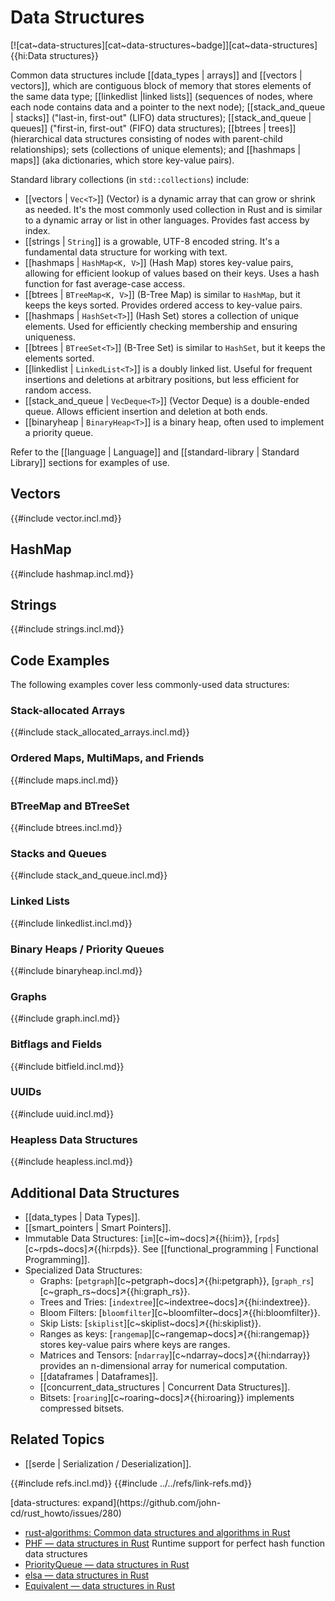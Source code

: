 # Data Structures

[![cat~data-structures][cat~data-structures~badge]][cat~data-structures]{{hi:Data structures}}

Common data structures include [[data_types | arrays]] and [[vectors | vectors]], which are contiguous block of memory that stores elements of the same data type; [[linkedlist |linked lists]] (sequences of nodes, where each node contains data and a pointer to the next node); [[stack_and_queue | stacks]] ("last-in, first-out" (LIFO) data structures); [[stack_and_queue | queues]] ("first-in, first-out" (FIFO) data structures); [[btrees | trees]] (hierarchical data structures consisting of nodes with parent-child relationships); sets (collections of unique elements); and [[hashmaps | maps]] (aka dictionaries, which store key-value pairs).

Standard library collections (in `std::collections`) include:

- [[vectors | `Vec<T>`]] (Vector) is a dynamic array that can grow or shrink as needed. It's the most commonly used collection in Rust and is similar to a dynamic array or list in other languages. Provides fast access by index.
- [[strings | `String`]] is a growable, UTF-8 encoded string. It's a fundamental data structure for working with text.
- [[hashmaps | `HashMap<K, V>`]] (Hash Map) stores key-value pairs, allowing for efficient lookup of values based on their keys. Uses a hash function for fast average-case access.
- [[btrees | `BTreeMap<K, V>`]] (B-Tree Map) is similar to `HashMap`, but it keeps the keys sorted. Provides ordered access to key-value pairs.
- [[hashmaps | `HashSet<T>`]] (Hash Set) stores a collection of unique elements. Used for efficiently checking membership and ensuring uniqueness.
- [[btrees | `BTreeSet<T>`]] (B-Tree Set) is similar to `HashSet`, but it keeps the elements sorted.
- [[linkedlist | `LinkedList<T>`]] is a doubly linked list. Useful for frequent insertions and deletions at arbitrary positions, but less efficient for random access.
- [[stack_and_queue | `VecDeque<T>`]] (Vector Deque) is a double-ended queue. Allows efficient insertion and deletion at both ends.
- [[binaryheap | `BinaryHeap<T>`]] is a binary heap, often used to implement a priority queue.

Refer to the [[language | Language]] and [[standard-library | Standard Library]] sections for examples of use.

## Vectors

{{#include vector.incl.md}}

## HashMap

{{#include hashmap.incl.md}}

## Strings

{{#include strings.incl.md}}

## Code Examples

The following examples cover less commonly-used data structures:

### Stack-allocated Arrays

{{#include stack_allocated_arrays.incl.md}}

### Ordered Maps, MultiMaps, and Friends

{{#include maps.incl.md}}

### BTreeMap and BTreeSet

{{#include btrees.incl.md}}

### Stacks and Queues

{{#include stack_and_queue.incl.md}}

### Linked Lists

{{#include linkedlist.incl.md}}

### Binary Heaps / Priority Queues

{{#include binaryheap.incl.md}}

### Graphs

{{#include graph.incl.md}}

### Bitflags and Fields

{{#include bitfield.incl.md}}

### UUIDs

{{#include uuid.incl.md}}

### Heapless Data Structures

{{#include heapless.incl.md}}

## Additional Data Structures

- [[data_types | Data Types]].
- [[smart_pointers | Smart Pointers]].
- Immutable Data Structures: [`im`][c~im~docs]↗{{hi:im}}, [`rpds`][c~rpds~docs]↗{{hi:rpds}}. See [[functional_programming | Functional Programming]].
- Specialized Data Structures:
  - Graphs: [`petgraph`][c~petgraph~docs]↗{{hi:petgraph}}, [`graph_rs`][c~graph_rs~docs]↗{{hi:graph_rs}}.
  - Trees and Tries: [`indextree`][c~indextree~docs]↗{{hi:indextree}}.
  - Bloom Filters: [`bloomfilter`][c~bloomfilter~docs]↗{{hi:bloomfilter}}.
  - Skip Lists: [`skiplist`][c~skiplist~docs]↗{{hi:skiplist}}.
  - Ranges as keys: [`rangemap`][c~rangemap~docs]↗{{hi:rangemap}} stores key-value pairs where keys are ranges.
  - Matrices and Tensors: [`ndarray`][c~ndarray~docs]↗{{hi:ndarray}} provides an n-dimensional array for numerical computation.
  - [[dataframes | Dataframes]].
  - [[concurrent_data_structures | Concurrent Data Structures]].
  - Bitsets: [`roaring`][c~roaring~docs]↗{{hi:roaring}} implements compressed bitsets.

## Related Topics

- [[serde | Serialization / Deserialization]].

{{#include refs.incl.md}}
{{#include ../../refs/link-refs.md}}

<div class="hidden">
[data-structures: expand](https://github.com/john-cd/rust_howto/issues/280)

- [rust-algorithms: Common data structures and algorithms in Rust](https://github.com/EbTech/rust-algorithms)
- [PHF — data structures in Rust](https://lib.rs/crates/phf) Runtime support for perfect hash function data structures
- [PriorityQueue — data structures in Rust](https://lib.rs/crates/priority-queue)
- [elsa — data structures in Rust](https://lib.rs/crates/elsa)
- [Equivalent — data structures in Rust](https://lib.rs/crates/equivalent)

</div>

